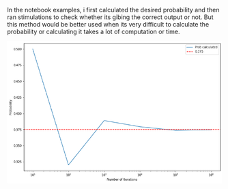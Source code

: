 In the notebook examples, i first calculated the desired probability and then ran stimulations to check whether its gibing the correct output or not. But this method would be better used when its very difficult to calculate the probability or calculating it takes a lot of computation or time. 

![](graph.png)
